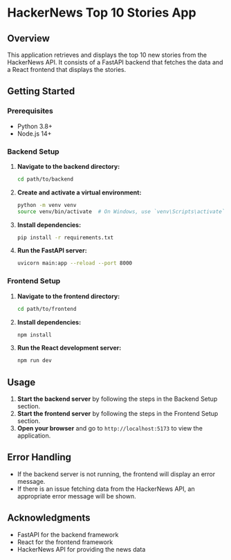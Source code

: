 # HackerNews Top 10 Stories App

## Overview

This application retrieves and displays the top 10 new stories from the HackerNews API. It consists of a FastAPI backend that fetches the data and a React frontend that displays the stories.

## Getting Started

### Prerequisites

- Python 3.8+
- Node.js 14+

### Backend Setup

1. **Navigate to the backend directory:**
    ```bash
    cd path/to/backend
    ```

2. **Create and activate a virtual environment:**
    ```bash
    python -m venv venv
    source venv/bin/activate  # On Windows, use `venv\Scripts\activate`
    ```

3. **Install dependencies:**
    ```bash
    pip install -r requirements.txt
    ```

4. **Run the FastAPI server:**
    ```bash
    uvicorn main:app --reload --port 8000
    ```

### Frontend Setup

1. **Navigate to the frontend directory:**
    ```bash
    cd path/to/frontend
    ```

2. **Install dependencies:**
    ```bash
    npm install
    ```

3. **Run the React development server:**
    ```bash
    npm run dev
    ```

## Usage

1. **Start the backend server** by following the steps in the Backend Setup section.
2. **Start the frontend server** by following the steps in the Frontend Setup section.
3. **Open your browser** and go to `http://localhost:5173` to view the application.

## Error Handling

- If the backend server is not running, the frontend will display an error message.
- If there is an issue fetching data from the HackerNews API, an appropriate error message will be shown.


## Acknowledgments

- FastAPI for the backend framework
- React for the frontend framework
- HackerNews API for providing the news data
